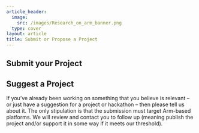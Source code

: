 ```yaml
---
article_header:
  image:
    src: /images/Research_on_arm_banner.png
  type: cover
layout: article
title: Submit or Propose a Project
---
```





## Submit your Project


## Suggest a Project

 If you’ve already been working on something that you believe is relevant – or just have a suggestion for a project or hackathon – then please tell us about it.  The only stipulation is that the submission must target Arm-based platforms.  We will review and contact you to follow up (meaning publish the project and/or support it in some way if it meets our threshold).